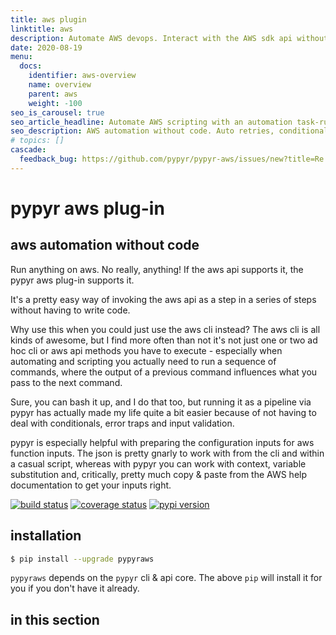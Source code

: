 ```yaml
---
title: aws plugin
linktitle: aws
description: Automate AWS devops. Interact with the AWS sdk api without writing any code. Supports all AWS Client functions, such as S3, EC2, ECS & co. via the AWS low-level Client API.
date: 2020-08-19
menu:
  docs:
    identifier: aws-overview
    name: overview
    parent: aws
    weight: -100
seo_is_carousel: true
seo_article_headline: Automate AWS scripting with an automation task-runner.
seo_description: AWS automation without code. Auto retries, conditional execution & loops. Prepare and parse complex inputs & outputs.
# topics: []
cascade:
  feedback_bug: https://github.com/pypyr/pypyr-aws/issues/new?title=Re:%%20%s&labels=bug
---
```

# pypyr aws plug-in
## aws automation without code
Run anything on aws. No really, anything! If the aws api supports it, the pypyr 
aws plug-in supports it.

It's a pretty easy way of invoking the aws api as a step in a series of steps 
without having to write code. 

Why use this when you could just use the aws cli instead? The aws cli is all 
kinds of awesome, but I find more often than not it's not just one or two 
ad hoc cli or aws api methods you have to execute - especially when automating 
and scripting you actually need to run a sequence of commands, where the output 
of a previous command influences what you pass to the next command.

Sure, you can bash it up, and I do that too, but running it as a pipeline via 
pypyr has actually made my life quite a bit easier because of not having to 
deal with conditionals, error traps and input validation.

pypyr is especially helpful with preparing the configuration inputs for aws 
function inputs. The json is pretty gnarly to work with from the cli and within 
a casual script, whereas with pypyr you can work with context, variable 
substitution and, critically, pretty much copy & paste from the AWS help 
documentation to get your inputs right.

[![build status](https://api.shippable.com/projects/58efdfe130eb380700e559a4/badge?branch=master)](https://app.shippable.com/github/pypyr/pypyr-aws)
[![coverage status](https://api.shippable.com/projects/58efdfe130eb380700e559a4/coverageBadge?branch=master)](https://app.shippable.com/github/pypyr/pypyr-aws)
[![pypi version](https://badge.fury.io/py/pypyraws.svg)](https://pypi.python.org/pypi/pypyraws/)

## installation
```bash
$ pip install --upgrade pypyraws
```

`pypyraws` depends on the `pypyr` cli & api core. The above `pip` will install 
it for you if you don't have it already.

## in this section
